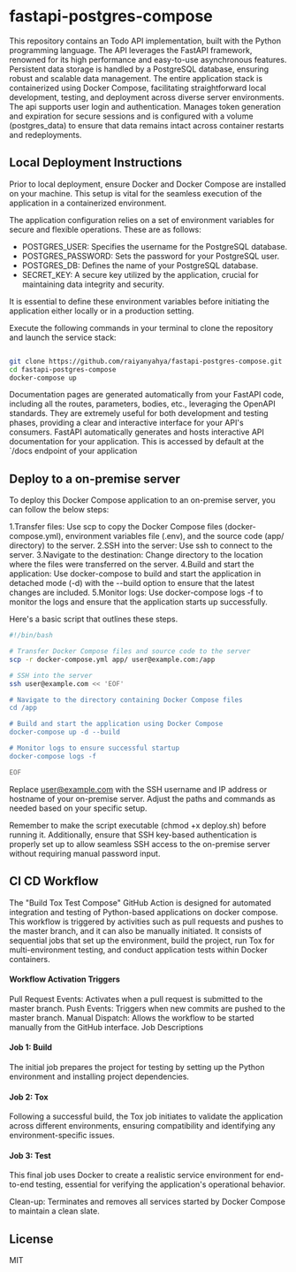 # fastapi-postgres-compose

This repository contains an Todo API implementation, built with the Python programming language. The API leverages the FastAPI framework, renowned for its high performance and easy-to-use asynchronous features. Persistent data storage is handled by a PostgreSQL database, ensuring robust and scalable data management. The entire application stack is containerized using Docker Compose, facilitating straightforward local development, testing, and deployment across diverse server environments. The api supports user login and authentication. Manages token generation and expiration for secure sessions and is configured with a volume (postgres_data) to ensure that data remains intact across container restarts and redeployments.

## Local Deployment Instructions

Prior to local deployment, ensure Docker and Docker Compose are installed on your machine. This setup is vital for the seamless execution of the application in a containerized environment.

The application configuration relies on a set of environment variables for secure and flexible operations. These are as follows:

- POSTGRES_USER: Specifies the username for the PostgreSQL database.
- POSTGRES_PASSWORD: Sets the password for your PostgreSQL user.
- POSTGRES_DB: Defines the name of your PostgreSQL database.
- SECRET_KEY: A secure key utilized by the application, crucial for maintaining data integrity and security.

It is essential to define these environment variables before initiating the application either locally or in a production setting.

Execute the following commands in your terminal to clone the repository and launch the service stack:

```bash

git clone https://github.com/raiyanyahya/fastapi-postgres-compose.git
cd fastapi-postgres-compose
docker-compose up

```

Documentation pages are generated automatically from your FastAPI code, including all the routes, parameters, bodies, etc., leveraging the OpenAPI standards. They are extremely useful for both development and testing phases, providing a clear and interactive interface for your API's consumers.
FastAPI automatically generates and hosts interactive API documentation for your application. This is accessed by default at the `/docs endpoint of your application

## Deploy to a on-premise server

To deploy this Docker Compose application to an on-premise server, you can follow the below steps:

1.Transfer files: Use scp to copy the Docker Compose files (docker-compose.yml), environment variables file (.env), and the source code (app/ directory) to the server. 
2.SSH into the server: Use ssh to connect to the server.
3.Navigate to the destination: Change directory to the location where the files were transferred on the server.
4.Build and start the application: Use docker-compose to build and start the application in detached mode (-d) with the --build option to ensure that the latest changes are included.
5.Monitor logs: Use docker-compose logs -f to monitor the logs and ensure that the application starts up successfully.

Here's a basic script that outlines these steps. 

```sh
#!/bin/bash

# Transfer Docker Compose files and source code to the server
scp -r docker-compose.yml app/ user@example.com:/app

# SSH into the server
ssh user@example.com << 'EOF'

# Navigate to the directory containing Docker Compose files
cd /app

# Build and start the application using Docker Compose
docker-compose up -d --build

# Monitor logs to ensure successful startup
docker-compose logs -f

EOF

```

Replace user@example.com with the SSH username and IP address or hostname of your on-premise server. Adjust the paths and commands as needed based on your specific setup.

Remember to make the script executable (chmod +x deploy.sh) before running it. Additionally, ensure that SSH key-based authentication is properly set up to allow seamless SSH access to the on-premise server without requiring manual password input.

## CI CD Workflow

The "Build Tox Test Compose" GitHub Action is designed for automated integration and testing of Python-based applications on docker compose. This workflow is triggered by activities such as pull requests and pushes to the master branch, and it can also be manually initiated. It consists of sequential jobs that set up the environment, build the project, run Tox for multi-environment testing, and conduct application tests within Docker containers.

#### Workflow Activation Triggers
Pull Request Events: Activates when a pull request is submitted to the master branch.
Push Events: Triggers when new commits are pushed to the master branch.
Manual Dispatch: Allows the workflow to be started manually from the GitHub interface.
Job Descriptions

#### Job 1: Build
The initial job prepares the project for testing by setting up the Python environment and installing project dependencies.

#### Job 2: Tox
Following a successful build, the Tox job initiates to validate the application across different environments, ensuring compatibility and identifying any environment-specific issues.

#### Job 3: Test
This final job uses Docker to create a realistic service environment for end-to-end testing, essential for verifying the application's operational behavior.

Clean-up: Terminates and removes all services started by Docker Compose to maintain a clean slate.


## License
MIT

